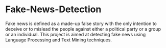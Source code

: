 # Fake-News-Detection
Fake news is defined as a made-up false story with the only intention to deceive or to mislead the people against either a political party or a group or an individual. 
This project is aimed at detecting fake news using Language Processing and Text Mining techniques.
